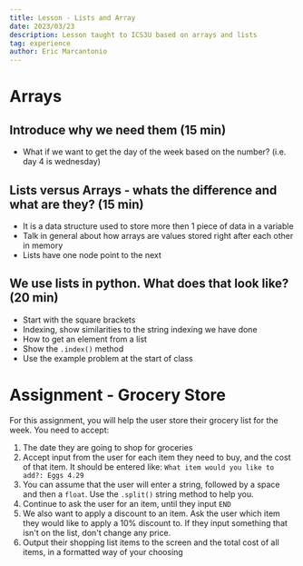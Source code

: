 ```yaml
---
title: Lesson - Lists and Array
date: 2023/03/23
description: Lesson taught to ICS3U based on arrays and lists
tag: experience
author: Eric Marcantonio
---
```


# Arrays

## Introduce why we need them (15 min)
- What if we want to get the day of the week based on the number? (i.e. day 4 is wednesday)

## Lists versus Arrays - whats the difference and what are they? (15 min)
- It is a data structure used to store more then 1 piece of data in a variable
- Talk in general about how arrays are values stored right after each other in memory
- Lists have one node point to the next


## We use lists in python. What does that look like? (20 min)

- Start with the square brackets
- Indexing, show similarities to the string indexing we have done
- How to get an element from a list
- Show the `.index()` method
- Use the example problem at the start of class


# Assignment - Grocery Store

For this assignment, you will help the user store their grocery list for the week. You need to accept:

1. The date they are going to shop for groceries
2. Accept input from the user for each item they need to buy, and the cost of that item. It should be entered like: `What item would you like to add?: Eggs 4.29`
3. You can assume that the user will enter a string, followed by a space and then a `float`. Use the `.split()` string method to help you.
3. Continue to ask the user for an item, until they input `END`
4. We also want to apply a discount to an item. Ask the user which item they would like to apply a 10% discount to. If they input something that isn't on the list, don't change any price.
5. Output their shopping list items to the screen and the total cost of all items, in a formatted way of your choosing